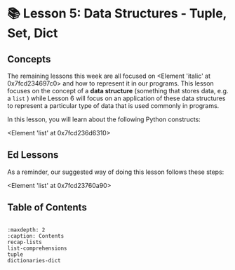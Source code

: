 # 📚 Lesson 5: Data Structures - Tuple, Set, Dict
## Concepts

The remaining lessons this week are all focused on
<Element 'italic' at 0x7fcd234697c0>
and how to represent it in our programs. This lesson focuses on the concept of a
**data structure**
(something that stores data, e.g. a
`list`
) while Lesson 6 will focus on an application of these data structures to represent a particular type of data that is used commonly in programs.

In this lesson, you will learn about the following Python constructs:

<Element 'list' at 0x7fcd236d6310>
## Ed Lessons

As a reminder, our suggested way of doing this lesson follows these steps:

<Element 'list' at 0x7fcd23760a90>



## Table of Contents

```{toctree}

:maxdepth: 2
:caption: Contents
recap-lists
list-comprehensions
tuple
dictionaries-dict
```